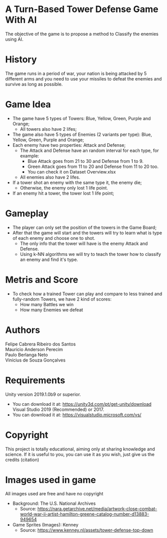 # A Turn-Based Tower Defense Game With AI
The objective of the game is to propose a method to Classify the enemies using AI.

# History
The game runs in a period of war, your nation is being attacked by 5 different arms and you need to use your missiles to defeat the enemies and survive as long as possible.

# Game Idea
- The game have 5 types of Towers: Blue, Yellow, Green, Purple and Orange;
  - All towers also have 2 lifes;
- The game also have 5 types of Enemies (2 variants per type): Blue, Yellow, Green, Purple and Orange;
- Each enemy have two properties: Attack and Defense;
   - The Attack and Defense have an random interval for each type, for example:
     - Blue Attack goes from 21 to 30 and Defense from 1 to 9.
     - Green Attack goes from 11 to 20 and Defense from 11 to 20 too.
     - You can check it on Dataset Overview.xlsx
   - All enemies also have 2 lifes.
- If a tower shot an enemy with the same type it, the enemy die;
  - Otherwise, the enemy only lost 1 life point.
- If an enemy hit a tower, the tower lost 1 life point;

# Gameplay
- The player can only set the position of the towers in the Game Board;
- After that the game will start and the towers will try to learn what is type of each enemy and choose one to shot.
  - The only info that the tower will have is the enemy Attack and Defense.
  - Using k-NN algorithms we will try to teach the tower how to classify an enemy and find it's type.
  
# Metris and Score
- To check how a trained Tower can play and compare to less trained and fully-random Towers, we have 2 kind of scores:
  - How many Battles we win
  - How many Enemies we defeat

# Authors
Felipe Cabrera Ribeiro dos Santos  
Mauricio Anderson Perecim  
Paulo Berlanga Neto  
Vinícius de Souza Gonçalves  

# Requirements
Unity version 2019.1.0b9 or superior.
  - You can download it at: https://unity3d.com/pt/get-unity/download
Visual Studio 2019 (Recommended) or 2017.
  - You can download it at: https://visualstudio.microsoft.com/vs/
  
# Copyright
This project is totally educational, aiming only at sharing knowledge and science.
If it is useful to you, you can use it as you wish, just give us the credits (citation)

# Images used in game
All images used are free and have no copyright  
- Background: The U.S. National Archives   
  - Source: https://nara.getarchive.net/media/artwork-close-combat-world-war-ii-artist-hamilton-greene-catalog-number-d13883-949654  
- Game Sprites (Images): Kenney  
  - Source: https://www.kenney.nl/assets/tower-defense-top-down  
 
